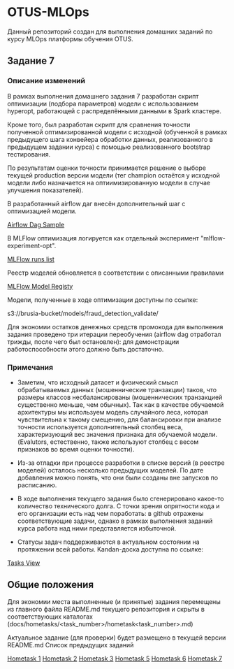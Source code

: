 # OTUS-MLOps

Данный репозиторий создан для выполнения домашних заданий по курсу MLOps платформы обучения OTUS.

<!-- Start of Hometask 7 block -->

## Задание 7

### Описание изменений

В рамках выполнения домашнего задания 7 разработан скрипт оптимизации (подбора параметров) модели с использованием hyperopt, работающей с распределёнными данными в Spark кластере.

Кроме того, был разработан скрипт для сравнения точности полученной оптимизированной модели с исходной (обученной в рамках предыдущего шага конвейера обработки данных, реализованного в предыдущем задании курса) с помощью реализованного bootstrap тестирования.

По результатам оценки точности принимается решение о выборе текущей production версии модели (тег champion остаётся у исходной модели либо назначается на оптиимизированную модели в случае улучшения показателей).

В разработанный airflow даг внесён дополнительный шаг с оптимизацией модели.

[Airflow Dag Sample](docs/hometasks/07/dag.png)

В MLFlow оптимизация логируется как отдельный эксперимент "mlflow-experiment-opt".

[MLFlow runs list](docs/hometask/07/mlflow_runs.png)

Реестр моделей обновляется в соответствии с описанными правилами

[MLFlow Model Registy](docs/hometask/07/model_registry.png)

Модели, полученные в ходе оптимизации доступны по ссылке:

s3://brusia-bucket/models/fraud_detection_validate/

Для экономии остатков денежных средств промокода для выполнения задания проведено три итерации переобучения (airflow dag отработал трижды, после чего был остановлен): для демонстрации работоспособности этого должно быть достаточно.

### Примечания

- Заметим, что исходный датасет и физический смысл обрабатываемых данных (мошеннические транзакции) таков, что размеры классов несбалансированы (мошеннических транзакцией существенно меньше, чем обычных). Так как в качестве обучаемой архитектуры мы используем модель случайного леса, которая чувствительна к такому смещению, для балансировки при анализе точности используется дополнительный столбец веса, характеризующий вес значения признака для обучаемой модели. (Evalutors, естественно, также используют столбец с весом признаков во время оценки точности).

- Из-за отладки при процессе разработки в списке версий (в реестре моделей) осталось несколько предыдущих моделей. По дате добавления можно понять, что они были созданы вне запусков по расписанию.

- В ходе выполнения текущего задания было сгенерировано какое-то количество технического долга. С точки зрения опрятности кода и его организации есть над чем поработать: в github отражены соответствующие задачи, однако в рамках выполнения заданий курса работа над ними представляется избыточной.

- Статусы задач поддерживаются в актуальном состоянии на протяжении всей работы. Kandan-доска доступна по ссылке:

[Tasks View](https://github.com/users/brusia/projects/1/views/1)

<!-- End of Hometask 7 block. -->

## Oбщие положения

Для экономии места выполненные (и принятые) задания перемещены из главного файла README.md текущего репозитория и скрыты в соответствующих каталогах (docs/hometasks/<task_number>/hometask<task_number>.md)

Актуальное задание (для проверки) будет размещено в текущей версии README.md
Список предыдущих заданий

[Hometask 1](docs/hometasks//01/hometask1.md)
[Hometask 2](docs/hometasks/02/hometask2.md)
[Hometask 3](docs/hometasks/03/hometask3.md)
[Hometask 5](docs/hometasks/05/hometask5.md)
[Hometask 6](docs/hometasks/06/hometask06.md)
[Hometask 7](docs/hometasks/07/hometask07.md)
